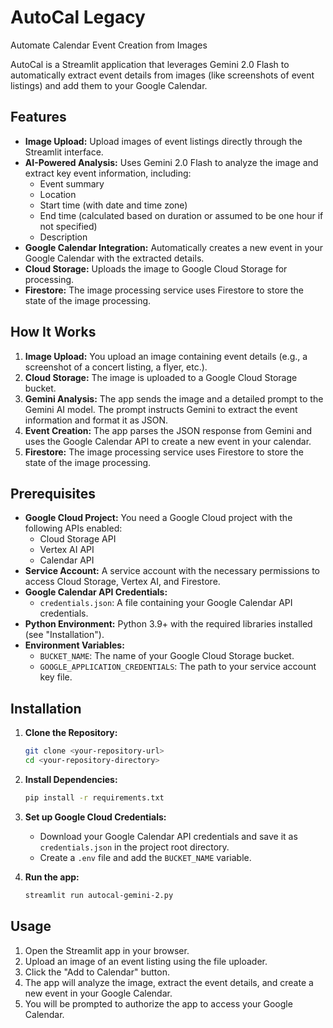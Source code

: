 # AutoCal Legacy

Automate Calendar Event Creation from Images

AutoCal is a Streamlit application that leverages Gemini 2.0 Flash to automatically extract event details from images (like screenshots of event listings) and add them to your Google Calendar.

## Features

- **Image Upload:** Upload images of event listings directly through the Streamlit interface.
- **AI-Powered Analysis:** Uses Gemini 2.0 Flash to analyze the image and extract key event information, including:
  - Event summary
  - Location
  - Start time (with date and time zone)
  - End time (calculated based on duration or assumed to be one hour if not specified)
  - Description
- **Google Calendar Integration:** Automatically creates a new event in your Google Calendar with the extracted details.
- **Cloud Storage:** Uploads the image to Google Cloud Storage for processing.
- **Firestore:** The image processing service uses Firestore to store the state of the image processing.

## How It Works

1. **Image Upload:** You upload an image containing event details (e.g., a screenshot of a concert listing, a flyer, etc.).
2. **Cloud Storage:** The image is uploaded to a Google Cloud Storage bucket.
3. **Gemini Analysis:** The app sends the image and a detailed prompt to the Gemini AI model. The prompt instructs Gemini to extract the event information and format it as JSON.
4. **Event Creation:** The app parses the JSON response from Gemini and uses the Google Calendar API to create a new event in your calendar.
5. **Firestore:** The image processing service uses Firestore to store the state of the image processing.

## Prerequisites

- **Google Cloud Project:** You need a Google Cloud project with the following APIs enabled:
  - Cloud Storage API
  - Vertex AI API
  - Calendar API
- **Service Account:** A service account with the necessary permissions to access Cloud Storage, Vertex AI, and Firestore.
- **Google Calendar API Credentials:**
  - `credentials.json`: A file containing your Google Calendar API credentials.
- **Python Environment:** Python 3.9+ with the required libraries installed (see "Installation").
- **Environment Variables:**
  - `BUCKET_NAME`: The name of your Google Cloud Storage bucket.
  - `GOOGLE_APPLICATION_CREDENTIALS`: The path to your service account key file.

## Installation

1. **Clone the Repository:**

   ```bash
   git clone <your-repository-url>
   cd <your-repository-directory>
   ```

2. **Install Dependencies:**

   ```bash
   pip install -r requirements.txt
   ```

3. **Set up Google Cloud Credentials:**

   - Download your Google Calendar API credentials and save it as `credentials.json` in the project root directory.
   - Create a `.env` file and add the `BUCKET_NAME` variable.

4. **Run the app:**

   ```bash
   streamlit run autocal-gemini-2.py
   ```

## Usage

1. Open the Streamlit app in your browser.
2. Upload an image of an event listing using the file uploader.
3. Click the "Add to Calendar" button.
4. The app will analyze the image, extract the event details, and create a new event in your Google Calendar.
5. You will be prompted to authorize the app to access your Google Calendar.
